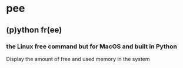 # pee

## (p)ython fr(ee) 
### the Linux free command but for MacOS and built in Python

Display the amount of free and used memory in the system




